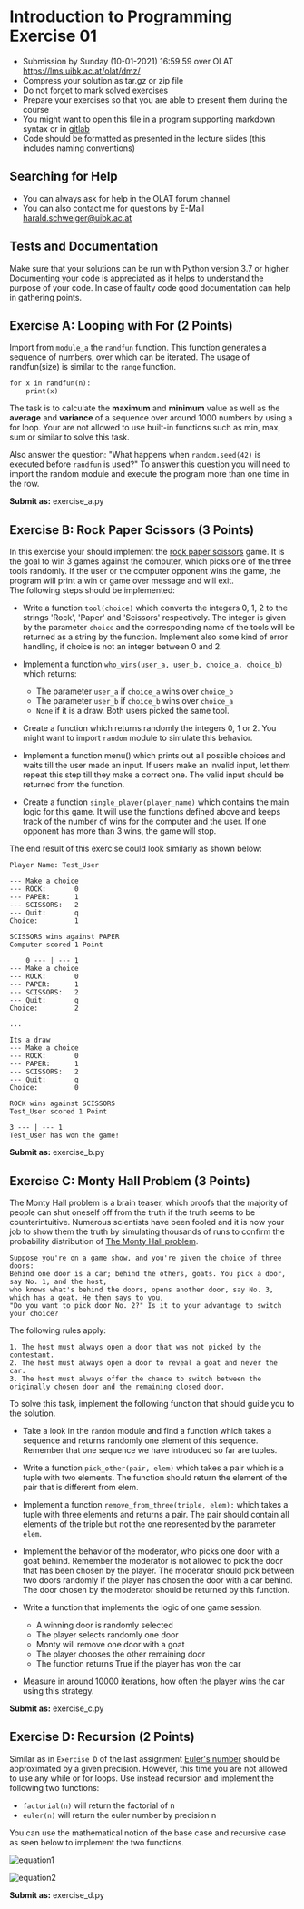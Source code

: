 # Introduction to Programming Exercise 01

* Submission by Sunday (10-01-2021) 16:59:59 over OLAT https://lms.uibk.ac.at/olat/dmz/
* Compress your solution as tar.gz or zip file
* Do not forget to mark solved exercises
* Prepare your exercises so that you are able to present them during the course
* You might want to open this file in a program supporting markdown syntax or in 
  [gitlab](https://git.uibk.ac.at/c7031289/eidp_python)
* Code should be formatted as presented in the lecture slides (this includes naming conventions)

## Searching for Help

* You can always ask for help in the OLAT forum channel
* You can also contact me for questions by E-Mail [harald.schweiger@uibk.ac.at](mailto:harald.schweiger@uibk.ac.at)

## Tests and Documentation

Make sure that your solutions can be run with Python version 3.7 or higher.
Documenting your code is appreciated as it helps to understand the purpose of your code.
In case of faulty code good documentation can help in gathering points.


## Exercise A: Looping with For (2 Points)

Import from `module_a` the `randfun` function.
This function generates a sequence of numbers, over which can be iterated.
The usage of randfun(size) is similar to the `range` function.

    for x in randfun(n):
        print(x)

The task is to calculate the **maximum** and **minimum** value as well as the **average** and **variance** of a sequence 
over around 1000 numbers by using a for loop. Your are not allowed to use built-in functions such as min, max, sum or 
similar to solve this task.  

Also answer the question: "What happens when `random.seed(42)` is executed before `randfun` is used?"
To answer this question you will need to import the random module and execute the program more than one time in the row.

**Submit as:** exercise_a.py


## Exercise B: Rock Paper Scissors (3 Points)

In this exercise your should implement the [rock paper scissors](https://en.wikipedia.org/wiki/Rock_paper_scissors) 
game. It is the goal to win 3 games against the computer, which picks one of the three tools randomly.
If the user or the computer opponent wins the game, the program will print a win or game over message and will exit.  
The following steps should be implemented:

* Write a function `tool(choice)` which converts the integers 0, 1, 2 to the strings 'Rock', 'Paper' and 'Scissors'
respectively. The integer is given by the parameter `choice` and the corresponding name of the tools will be returned as 
a string by the function. Implement also some kind of error handling, if choice is not an integer between 0 and 2.

* Implement a function `who_wins(user_a, user_b, choice_a, choice_b)` which returns:
    * The parameter `user_a` if `choice_a` wins over `choice_b`
    * The parameter `user_b` if `choice_b` wins over `choice_a`
    * `None` if it is a draw. Both users picked the same tool.
    
* Create a function which returns randomly the integers 0, 1 or 2.
You might want to import `random` module to simulate this behavior.

* Implement a function menu() which prints out all possible choices and waits till the user made an input.
If users make an invalid input, let them repeat this step till they make a correct one.
The valid input should be returned from the function.

* Create a function `single_player(player_name)` which contains the main logic for this game.
It will use the functions defined above and keeps track of the number of wins for the computer and the user.
If one opponent has more than 3 wins, the game will stop.  

The end result of this exercise could look similarly as shown below:

    Player Name: Test_User
    
    --- Make a choice
    --- ROCK:       0
    --- PAPER:      1
    --- SCISSORS:   2
    --- Quit:       q
    Choice:	        1

    SCISSORS wins against PAPER
    Computer scored 1 Point

        0 --- | --- 1
    --- Make a choice
    --- ROCK:       0
    --- PAPER:      1
    --- SCISSORS:   2
    --- Quit:       q
    Choice:	        2

    ...

    Its a draw
    --- Make a choice
    --- ROCK:       0
    --- PAPER:      1
    --- SCISSORS:   2
    --- Quit:       q
    Choice:	        0

    ROCK wins against SCISSORS
    Test_User scored 1 Point

    3 --- | --- 1
    Test_User has won the game!

**Submit as:** exercise_b.py


## Exercise C: Monty Hall Problem (3 Points)

The Monty Hall problem is a brain teaser, which proofs that the majority of people can shut oneself off from the truth 
if the truth seems to be counterintuitive. Numerous scientists have been fooled and it is now your job to show them the
truth by simulating thousands of runs to confirm the probability distribution of 
[The Monty Hall problem](https://en.wikipedia.org/wiki/Monty_Hall_problem).

    Suppose you're on a game show, and you're given the choice of three doors: 
    Behind one door is a car; behind the others, goats. You pick a door, say No. 1, and the host, 
    who knows what's behind the doors, opens another door, say No. 3, which has a goat. He then says to you, 
    "Do you want to pick door No. 2?" Is it to your advantage to switch your choice?

The following rules apply:
    
    1. The host must always open a door that was not picked by the contestant.
    2. The host must always open a door to reveal a goat and never the car.
    3. The host must always offer the chance to switch between the originally chosen door and the remaining closed door.

To solve this task, implement the following function that should guide you to the solution.

* Take a look in the `random` module and find a function which takes a sequence and returns randomly
one element of this sequence. Remember that one sequence we have introduced so far are tuples.

* Write a function `pick_other(pair, elem)` which takes a pair which is a tuple with two elements.
The function should return the element of the pair that is different from elem.

* Implement a function `remove_from_three(triple, elem):` which takes a tuple with three elements and returns a pair.
The pair should contain all elements of the triple but not the one represented by the parameter `elem`.

* Implement the behavior of the moderator, who picks one door with a goat behind.
Remember the moderator is not allowed to pick the door that has been chosen by the player.
The moderator should pick between two doors randomly if the player has chosen the door with a car behind. 
The door chosen by the moderator should be returned by this function.

* Write a function that implements the logic of one game session.
    * A winning door is randomly selected
    * The player selects randomly one door
    * Monty will remove one door with a goat
    * The player chooses the other remaining door
    * The function returns True if the player has won the car
    
* Measure in around 10000 iterations, how often the player wins the car using this strategy.
    
**Submit as:** exercise_c.py

## Exercise D: Recursion (2 Points)

Similar as in `Exercise D` of the last assignment [Euler's number](https://www.mathsisfun.com/numbers/e-eulers-number.html) 
should be approximated by a given precision.
However, this time you are not allowed to use any while or for loops.
Use instead recursion and implement the following two functions:

* `factorial(n)` will return the factorial of n
* `euler(n)` will return the euler number by precision n

You can use the mathematical notion of the base case and recursive case as seen below to implement the two functions.

![equation1](equations/factorial.png)
   
   
![equation2](equations/euler.png)


**Submit as:** exercise_d.py